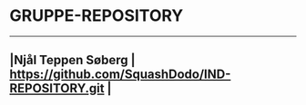 # GRUPPE-REPOSITORY
------------------------------------------------------------------------
|Njål Teppen Søberg | https://github.com/SquashDodo/IND-REPOSITORY.git |
------------------------------------------------------------------------

